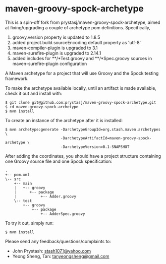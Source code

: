 maven-groovy-spock-archetype
============================

This is a spin-off fork from prystasj/maven-groovy-spock-archetype, aimed at fixing/upgrading a couple of archetype pom definitions.
Specifically,
1) groovy.version property is updated to 1.8.5
2) added project.build.sourceEncoding default property as 'utf-8'
3) maven-compiler-plugin is upgraded to 3.1
4) maven-surefire-plugin is upgraded to 2.14.1
5) added includes for **/*Test.groovy and **/*Spec.groovy sources in maven-surefire-plugin configuration

A Maven archetype for a project that will use Groovy and the Spock testing framework.

To make the archetype available locally, until an artifact is made available, check it out and install with:
  
    $ git clone git@github.com:prystasj/maven-groovy-spock-archetype.git
    $ cd maven-groovy-spock-archetype
    $ mvn install

To create an instance of the archetype after it is installed:

    $ mvn archetype:generate -DarchetypeGroupId=org.stash.maven.archetypes \
                             -DarchetypeArtifactId=maven-groovy-spock-archetype \
                             -DarchetypeVersion=0.1-SNAPSHOT

After adding the coordinates, you should have a project structure containing one Groovy source file and one Spock specification:

    .
    +-- pom.xml
    \-- src
        +-- main
        |   +-- groovy
        |      +-- package
        |           +-- Adder.groovy
        \-- test
            +-- groovy
                +-- package
                    +-- AdderSpec.groovy

To try it out, simply run:

    $ mvn install

Please send any feedback/questions/complaints to:

* John Prystash: stash1071@yahoo.com
* Yeong Sheng, Tan: tanyeongsheng@gmail.com
